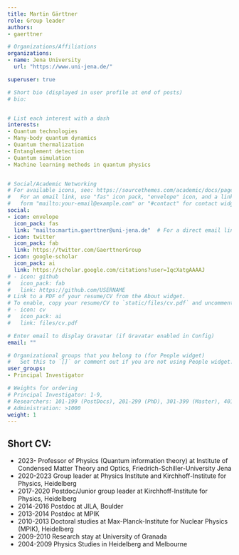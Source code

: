 ```yaml
---
title: Martin Gärttner
role: Group leader
authors:
- gaerttner

# Organizations/Affiliations
organizations:
- name: Jena University
  url: "https://www.uni-jena.de/"

superuser: true

# Short bio (displayed in user profile at end of posts)
# bio:


# List each interest with a dash
interests:
- Quantum technologies
- Many-body quantum dynamics
- Quantum thermalization
- Entanglement detection
- Quantum simulation
- Machine learning methods in quantum physics


# Social/Academic Networking
# For available icons, see: https://sourcethemes.com/academic/docs/page-builder/#icons
#   For an email link, use "fas" icon pack, "envelope" icon, and a link in the
#   form "mailto:your-email@example.com" or "#contact" for contact widget.
social:
- icon: envelope
  icon_pack: fas
  link: "mailto:martin.gaerttner@uni-jena.de"  # For a direct email link, use "mailto:test@example.org".
- icon: twitter
  icon_pack: fab
  link: https://twitter.com/GaerttnerGroup
- icon: google-scholar
  icon_pack: ai
  link: https://scholar.google.com/citations?user=IqcXatgAAAAJ
# - icon: github
#   icon_pack: fab
#   link: https://github.com/USERNAME
# Link to a PDF of your resume/CV from the About widget.
# To enable, copy your resume/CV to `static/files/cv.pdf` and uncomment the lines below.
# - icon: cv
#   icon_pack: ai
#   link: files/cv.pdf

# Enter email to display Gravatar (if Gravatar enabled in Config)
email: ""

# Organizational groups that you belong to (for People widget)
#   Set this to `[]` or comment out if you are not using People widget.
user_groups:
- Principal Investigator

# Weights for ordering
# Principal Investigator: 1-9,
# Researchers: 101-199 (PostDocs), 201-299 (PhD), 301-399 (Master), 401-499 (Bachelor)
# Administration: >1000
weight: 1
---
```


## Short CV:
- 2023-     Professor of Physics (Quantum information theory) at Institute of Condensed Matter Theory and Optics, Friedrich-Schiller-University Jena
- 2020-2023 Group leader at Physics Institute and Kirchhoff-Institute for Physics, Heidelberg
- 2017-2020 Postdoc/Junior group leader at Kirchhoff-Institute for Physics, Heidelberg
- 2014-2016 Postdoc at JILA, Boulder
- 2013-2014 Postdoc at MPIK
- 2010-2013 Doctoral studies at Max-Planck-Institute for Nuclear Physics (MPIK), Heidelberg
- 2009-2010 Research stay at University of Granada
- 2004-2009 Physics Studies in Heidelberg and Melbourne
